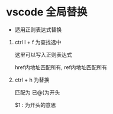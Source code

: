# vscode 全局替换

* 适用正则表达式替换

1. ctrl l + f 为查找选中

	这里可以写入正则表达式

	<link href=(.*) rel=(.*)>

	href内地址匹配所有, ref内地址匹配所有

2. ctrl + h 为替换

	<link th:href="@{$1}" rel=prefetch>

	匹配为 已@{为开头

	$1 : 为开头的意思


